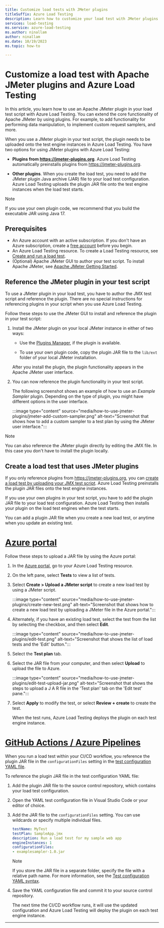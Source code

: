 ```yaml
---
title: Customize load tests with JMeter plugins
titleSuffix: Azure Load Testing
description: Learn how to customize your load test with JMeter plugins and Azure Load Testing. Upload a custom plugin JAR file or reference a publicly available plugin.
services: load-testing
ms.service: azure-load-testing
ms.author: ninallam
author: ninallam
ms.date: 10/19/2023
ms.topic: how-to

---
```

# Customize a load test with Apache JMeter plugins and Azure Load Testing

In this article, you learn how to use an Apache JMeter plugin in your load test script with Azure Load Testing. You can extend the core functionality of Apache JMeter by using plugins. For example, to add functionality for performing data manipulation, to implement custom request samplers, and more.

When you use a JMeter plugin in your test script, the plugin needs to be uploaded onto the test engine instances in Azure Load Testing. You have two options for using JMeter plugins with Azure Load Testing:

- **Plugins from https://jmeter-plugins.org**. Azure Load Testing automatically preinstalls plugins from https://jmeter-plugins.org.

- **Other plugins**. When you create the load test, you need to add the JMeter plugin Java archive (JAR) file to your load test configuration. Azure Load Testing uploads the plugin JAR file onto the test engine instances when the load test starts.

> [!NOTE]
> If you use your own plugin code, we recommend that you build the executable JAR using Java 17.

## Prerequisites

* An Azure account with an active subscription. If you don't have an Azure subscription, create a [free account](https://azure.microsoft.com/pricing/purchase-options/azure-account?cid=msft_learn) before you begin.
* An Azure Load Testing resource. To create a Load Testing resource, see [Create and run a load test](./quickstart-create-and-run-load-test.md).
* (Optional) Apache JMeter GUI to author your test script. To install Apache JMeter, see [Apache JMeter Getting Started](https://jmeter.apache.org/usermanual/get-started.html).

## Reference the JMeter plugin in your test script

To use a JMeter plugin in your load test, you have to author the JMX test script and reference the plugin. There are no special instructions for referencing plugins in your script when you use Azure Load Testing.

Follow these steps to use the JMeter GUI to install and reference the plugin in your test script:

1. Install the JMeter plugin on your local JMeter instance in either of two ways:

    - Use the [Plugins Manager](https://jmeter-plugins.org/wiki/PluginsManager/), if the plugin is available.

    - To use your own plugin code, copy the plugin JAR file to the `lib/ext` folder of your local JMeter installation.

    After you install the plugin, the plugin functionality appears in the Apache JMeter user interface.

1. You can now reference the plugin functionality in your test script.

    The following screenshot shows an example of how to use an *Example Sampler* plugin. Depending on the type of plugin, you might have different options in the user interface.

    :::image type="content" source="media/how-to-use-jmeter-plugins/jmeter-add-custom-sampler.png" alt-text="Screenshot that shows how to add a custom sampler to a test plan by using the JMeter user interface.":::

> [!NOTE]
> You can also reference the JMeter plugin directly by editing the JMX file. In this case you don't have to install the plugin locally.

## Create a load test that uses JMeter plugins

If you only reference plugins from https://jmeter-plugins.org, you can [create a load test by uploading your JMX test script](./how-to-create-and-run-load-test-with-jmeter-script.md). Azure Load Testing preinstalls the plugin JAR files onto the test engine instances.

If you use your own plugins in your test script, you have to add the plugin JAR file to your load test configuration. Azure Load Testing then installs your plugin on the load test engines when the test starts.

You can add a plugin JAR file when you create a new load test, or anytime when you update an existing test.

# [Azure portal](#tab/portal)

Follow these steps to upload a JAR file by using the Azure portal:

1. In the [Azure portal](https://portal.azure.com), go to your Azure Load Testing resource.

1. On the left pane, select **Tests** to view a list of tests.

1. Select **Create > Upload a JMeter script** to create a new load test by using a JMeter script.

    :::image type="content" source="media/how-to-use-jmeter-plugins/create-new-test.png" alt-text="Screenshot that shows how to create a new load test by uploading a JMeter file in the Azure portal.":::

1. Alternately, if you have an existing load test, select the test from the list by selecting the checkbox, and then select **Edit**.

    :::image type="content" source="media/how-to-use-jmeter-plugins/edit-test.png" alt-text="Screenshot that shows the list of load tests and the 'Edit' button.":::

1. Select the **Test plan** tab.

1. Select the JAR file from your computer, and then select **Upload** to upload the file to Azure.

    :::image type="content" source="media/how-to-use-jmeter-plugins/edit-test-upload-jar.png" alt-text="Screenshot that shows the steps to upload a J A R file in the 'Test plan' tab on the 'Edit test' pane.":::

1. Select **Apply** to modify the test, or select **Review + create** to create the test.

    When the test runs, Azure Load Testing deploys the plugin on each test engine instance.

# [GitHub Actions / Azure Pipelines](#tab/github+pipelines)

When you run a load test within your CI/CD workflow, you reference the plugin JAR file in the `configurationFiles` setting in the [test configuration YAML file](./reference-test-config-yaml.md).

To reference the plugin JAR file in the test configuration YAML file:

1. Add the plugin JAR file to the source control repository, which contains your load test configuration.

1. Open the YAML test configuration file in Visual Studio Code or your editor of choice.

1. Add the JAR file to the `configurationFiles` setting. You can use wildcards or specify multiple individual files. 

    ```yaml
    testName: MyTest
    testPlan: SampleApp.jmx
    description: Run a load test for my sample web app
    engineInstances: 1
    configurationFiles:
    - examplesampler-1.0.jar
    ```

    > [!NOTE]
    > If you store the JAR file in a separate folder, specify the file with a relative path name. For more information, see the [Test configuration YAML syntax](./reference-test-config-yaml.md).

1. Save the YAML configuration file and commit it to your source control repository.
  
    The next time the CI/CD workflow runs, it will use the updated configuration and Azure Load Testing will deploy the plugin on each test engine instance.

---
